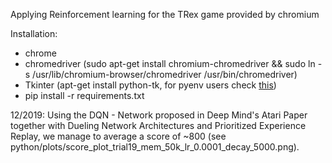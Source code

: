 Applying Reinforcement learning for the TRex game provided by chromium 

Installation:
- chrome
- chromedriver (sudo apt-get install chromium-chromedriver &&
sudo ln -s /usr/lib/chromium-browser/chromedriver /usr/bin/chromedriver)
- Tkinter (apt-get install python-tk, for pyenv users check [this](https://stackoverflow.com/questions/22550068/python-not-configured-for-tk/31299142#31299142))
- pip install -r requirements.txt

12/2019:
Using the DQN - Network proposed in Deep Mind's Atari Paper together with Dueling Network Architectures and Prioritized Experience Replay, we manage to average a score of ~800 (see python/plots/score_plot_trial19_mem_50k_lr_0.0001_decay_5000.png).
